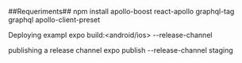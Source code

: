 ##Requeriments##
npm install apollo-boost react-apollo graphql-tag graphql apollo-client-preset

Deploying  exampl
expo build:<android/ios> --release-channel <Channel ex:prod-v1>

publishing a release channel
expo publish --release-channel staging